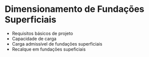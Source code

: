 # Dimensionamento de Fundações Superficiais
- Requisitos básicos de projeto
- Capacidade de carga
- Carga admissível de fundações superficiais
- Recalque em fundações supeficiais
